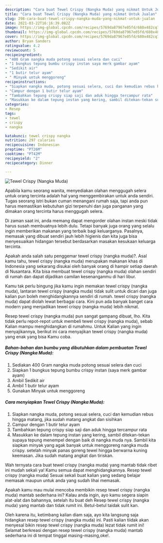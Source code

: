 ```yaml
---
description: "Cara buat Tewel Crispy (Nangka Muda) yang nikmat Untuk Jualan"
title: "Cara buat Tewel Crispy (Nangka Muda) yang nikmat Untuk Jualan"
slug: 298-cara-buat-tewel-crispy-nangka-muda-yang-nikmat-untuk-jualan
date: 2021-03-22T16:16:39.082Z
image: https://img-global.cpcdn.com/recipes/5769da87967e05fd/680x482cq70/tewel-crispy-nangka-muda-foto-resep-utama.jpg
thumbnail: https://img-global.cpcdn.com/recipes/5769da87967e05fd/680x482cq70/tewel-crispy-nangka-muda-foto-resep-utama.jpg
cover: https://img-global.cpcdn.com/recipes/5769da87967e05fd/680x482cq70/tewel-crispy-nangka-muda-foto-resep-utama.jpg
author: Bryan Sanders
ratingvalue: 4.2
reviewcount: 5
recipeingredient:
- "400 Gram nangka muda potong sesuai selera dan cuci"
- "1 bungkus tepung bumbu crispy instan saya merk gambar ayam"
- "Sedikit air"
- "1 butir telur ayam"
- " Minyak untuk menggoreng"
recipeinstructions:
- "Siapkan nangka muda, potong sesuai selera, cuci dan kemudian rebus hingga matang, jika sudah matang angkat dan sisihkan"
- "Campur dengan 1 butir telur ayam"
- "Tambahkan tepung crispy siap saji dan aduk hingga tercampur rata"
- "Masukkan ke dalam tepung instan yang kering, sambil ditekan-tekan supaya tepung menempel dengan baik di nangka muda nya. Sambil kita siapkan minyak yang agak banyak untuk menggoreng nangka muda crispy. setelah minyak panas goreng tewel hingga berwarna kuning keemasan. Jika sudah matang angkat dan tiriskan."
categories:
- Resep
tags:
- tewel
- crispy
- nangka

katakunci: tewel crispy nangka 
nutrition: 297 calories
recipecuisine: Indonesian
preptime: "PT26M"
cooktime: "PT42M"
recipeyield: "2"
recipecategory: Dinner

---
```



![Tewel Crispy (Nangka Muda)](https://img-global.cpcdn.com/recipes/5769da87967e05fd/680x482cq70/tewel-crispy-nangka-muda-foto-resep-utama.jpg)

Apabila kamu seorang wanita, menyediakan olahan menggugah selera untuk orang tercinta adalah hal yang menggembirakan untuk anda sendiri. Tugas seorang istri bukan cuman menangani rumah saja, tapi anda pun harus memastikan kebutuhan gizi terpenuhi dan juga panganan yang dimakan orang tercinta harus menggugah selera.

Di zaman  saat ini, anda memang dapat mengorder olahan instan meski tidak harus susah membuatnya lebih dulu. Tetapi banyak juga orang yang selalu ingin memberikan makanan yang terbaik bagi keluarganya. Pasalnya, memasak yang dibuat sendiri jauh lebih higienis dan kita juga bisa menyesuaikan hidangan tersebut berdasarkan masakan kesukaan keluarga tercinta. 



Apakah anda salah satu penggemar tewel crispy (nangka muda)?. Asal kamu tahu, tewel crispy (nangka muda) merupakan makanan khas di Indonesia yang sekarang disukai oleh banyak orang di hampir setiap daerah di Nusantara. Kita bisa membuat tewel crispy (nangka muda) olahan sendiri di rumah dan dapat dijadikan camilan kesenanganmu di hari libur.

Kamu tak perlu bingung jika kamu ingin memakan tewel crispy (nangka muda), lantaran tewel crispy (nangka muda) tidak sulit untuk dicari dan juga kalian pun boleh menghidangkannya sendiri di rumah. tewel crispy (nangka muda) dapat diolah lewat berbagai cara. Kini pun ada banyak banget cara modern yang menjadikan tewel crispy (nangka muda) lebih nikmat.

Resep tewel crispy (nangka muda) pun sangat gampang dibuat, lho. Kita tidak perlu repot-repot untuk membeli tewel crispy (nangka muda), sebab Kalian mampu menghidangkan di rumahmu. Untuk Kalian yang ingin menyajikannya, berikut ini cara menyajikan tewel crispy (nangka muda) yang enak yang bisa Kamu coba.

<!--inarticleads1-->

##### Bahan-bahan dan bumbu yang dibutuhkan dalam pembuatan Tewel Crispy (Nangka Muda):

1. Sediakan 400 Gram nangka muda potong sesuai selera dan cuci
1. Siapkan 1 bungkus tepung bumbu crispy instan (saya merk gambar ayam)
1. Ambil Sedikit air
1. Ambil 1 butir telur ayam
1. Gunakan  Minyak untuk menggoreng




<!--inarticleads2-->

##### Cara menyiapkan Tewel Crispy (Nangka Muda):

1. Siapkan nangka muda, potong sesuai selera, cuci dan kemudian rebus hingga matang, jika sudah matang angkat dan sisihkan
1. Campur dengan 1 butir telur ayam
1. Tambahkan tepung crispy siap saji dan aduk hingga tercampur rata
1. Masukkan ke dalam tepung instan yang kering, sambil ditekan-tekan supaya tepung menempel dengan baik di nangka muda nya. Sambil kita siapkan minyak yang agak banyak untuk menggoreng nangka muda crispy. setelah minyak panas goreng tewel hingga berwarna kuning keemasan. Jika sudah matang angkat dan tiriskan.




Wah ternyata cara buat tewel crispy (nangka muda) yang mantab tidak ribet ini mudah sekali ya! Kamu semua dapat menghidangkannya. Resep tewel crispy (nangka muda) Sesuai sekali buat kalian yang sedang belajar memasak maupun untuk anda yang sudah lihai memasak.

Apakah kamu mau mulai mencoba membikin resep tewel crispy (nangka muda) mantab sederhana ini? Kalau anda ingin, ayo kamu segera siapin alat-alat dan bahannya, setelah itu buat deh Resep tewel crispy (nangka muda) yang mantab dan tidak rumit ini. Betul-betul taidak sulit kan. 

Oleh karena itu, ketimbang kalian diam saja, ayo kita langsung saja hidangkan resep tewel crispy (nangka muda) ini. Pasti kalian tiidak akan menyesal bikin resep tewel crispy (nangka muda) lezat tidak rumit ini! Selamat berkreasi dengan resep tewel crispy (nangka muda) mantab sederhana ini di tempat tinggal masing-masing,oke!.

